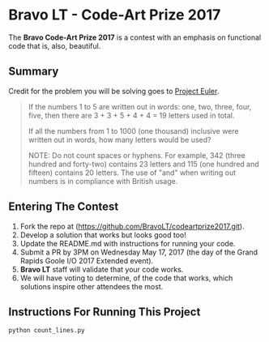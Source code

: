 # Bravo LT - Code-Art Prize 2017
The **Bravo Code-Art Prize 2017** is a contest with an emphasis on functional code that is, also, beautiful.

## Summary

Credit for the problem you will be solving goes to [Project Euler](https://projecteuler.net/problem=17). 

>If the numbers 1 to 5 are written out in words: one, two, three, four, five, then there are 3 + 3 + 5 + 4 + 4 = 19 letters used in total.
>
>If all the numbers from 1 to 1000 (one thousand) inclusive were written out in words, how many letters would be used?
>
>
>NOTE: Do not count spaces or hyphens. For example, 342 (three hundred and forty-two) contains 23 letters and 115 (one hundred and fifteen) contains 20 letters. The use of "and" when writing out numbers is in compliance with British usage.

## Entering The Contest
1. Fork the repo at (https://github.com/BravoLT/codeartprize2017.git).
2. Develop a solution that works but looks good too!
3. Update the README.md with instructions for running your code.
4. Submit a PR by 3PM on Wednesday May 17, 2017 (the day of the Grand Rapids Goole I/O 2017 Extended event).
5. **Bravo LT** staff will validate that your code works.
6. We will have voting to determine, of the code that works, which solutions inspire other attendees the most.

## Instructions For Running This Project
```sh
python count_lines.py
```

